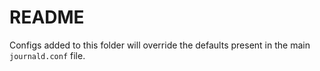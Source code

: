 # README
Configs added to this folder will override the defaults present in the main `journald.conf` file.
